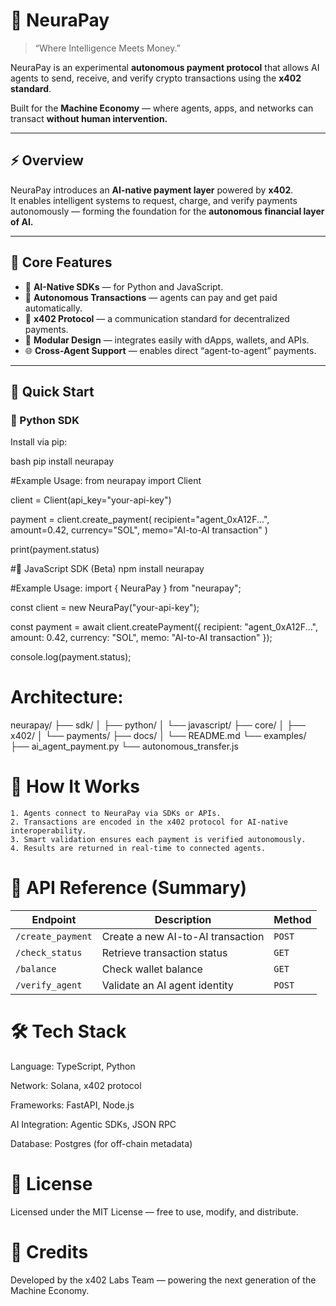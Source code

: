 # 🧠 NeuraPay

> “Where Intelligence Meets Money.”

NeuraPay is an experimental **autonomous payment protocol** that allows AI agents to send, receive, and verify crypto transactions using the **x402 standard**.

Built for the **Machine Economy** — where agents, apps, and networks can transact **without human intervention.**

---

## ⚡ Overview

NeuraPay introduces an **AI-native payment layer** powered by **x402**.  
It enables intelligent systems to request, charge, and verify payments autonomously — forming the foundation for the **autonomous financial layer of AI.**

---

## 💎 Core Features

- 🧠 **AI-Native SDKs** — for Python and JavaScript.  
- 🤖 **Autonomous Transactions** — agents can pay and get paid automatically.  
- 🔗 **x402 Protocol** — a communication standard for decentralized payments.  
- 🧩 **Modular Design** — integrates easily with dApps, wallets, and APIs.  
- 🌐 **Cross-Agent Support** — enables direct “agent-to-agent” payments.  

---

## 🚀 Quick Start

### 🐍 Python SDK

Install via pip:

bash
pip install neurapay

#Example Usage:
from neurapay import Client

client = Client(api_key="your-api-key")

payment = client.create_payment(
    recipient="agent_0xA12F...",
    amount=0.42,
    currency="SOL",
    memo="AI-to-AI transaction"
)

print(payment.status)

#🧩 JavaScript SDK (Beta)
npm install neurapay

#Example Usage:
import { NeuraPay } from "neurapay";

const client = new NeuraPay("your-api-key");

const payment = await client.createPayment({
  recipient: "agent_0xA12F...",
  amount: 0.42,
  currency: "SOL",
  memo: "AI-to-AI transaction"
});

console.log(payment.status);

# Architecture:
neurapay/
├── sdk/
│   ├── python/
│   └── javascript/
├── core/
│   ├── x402/
│   └── payments/
├── docs/
│   └── README.md
└── examples/
    ├── ai_agent_payment.py
    └── autonomous_transfer.js

# 🧠 How It Works
    1. Agents connect to NeuraPay via SDKs or APIs.
    2. Transactions are encoded in the x402 protocol for AI-native interoperability.
    3. Smart validation ensures each payment is verified autonomously.
    4. Results are returned in real-time to connected agents.

# 🧩 API Reference (Summary)

| Endpoint          | Description                       | Method |
| ----------------- | --------------------------------- | ------ |
| `/create_payment` | Create a new AI-to-AI transaction | `POST` |
| `/check_status`   | Retrieve transaction status       | `GET`  |
| `/balance`        | Check wallet balance              | `GET`  |
| `/verify_agent`   | Validate an AI agent identity     | `POST` |

# 🛠 Tech Stack

Language: TypeScript, Python

Network: Solana, x402 protocol

Frameworks: FastAPI, Node.js

AI Integration: Agentic SDKs, JSON RPC

Database: Postgres (for off-chain metadata)

# 🔐 License

Licensed under the MIT License — free to use, modify, and distribute.

# 💜 Credits
Developed by the x402 Labs Team — powering the next generation of the Machine Economy.



